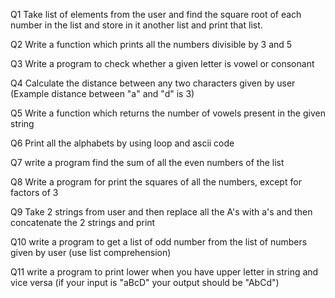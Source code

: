 Q1    Take list of elements from the user and find the square root of each number in the list and store in it another 
      list and print that list.

Q2    Write a function which prints all the numbers divisible by 3 and 5

Q3    Write a program to check whether a given letter is vowel or consonant

Q4    Calculate the distance between any two characters given by user
      (Example distance between "a" and "d" is 3)

Q5    Write a function which returns the number of vowels present in the given string

Q6    Print all the alphabets by using loop and ascii code

Q7    write a program find the sum of all the even numbers of the list

Q8    Write a program for print the squares of all the numbers, except for factors of 3

Q9    Take 2 strings from user and then replace all the A's with a's and then concatenate the 2 strings and print

Q10   write a program to get a list of odd number from the list of numbers given by user (use list comprehension)

Q11   write a program to print lower when you have upper letter in string and vice versa
      (if your input is "aBcD" your output should be "AbCd")
